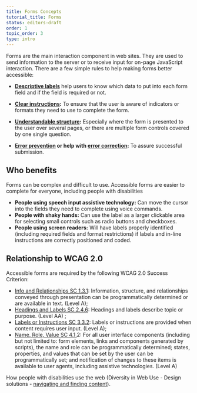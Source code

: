 ```yaml
---
title: Forms Concepts
tutorial_title: Forms
status: editors-draft
order: 1
topic_order: 3
type: intro
---
```


Forms are the main interaction component in web sites. They are used to send information to the server or to receive input for on-page JavaScript interaction. There are a few simple rules to help making forms better accessible:

- **[Descriptive labels](labels.html)** help users to know which data to put into each form field and if the field is required or not.

- **[Clear instructions](instructions.html):** To ensure that the user is aware of indicators or formats they need to use to complete the form.

- **[Understandable structure](structure.html):** Especially where the form is presented to the user over several pages, or there are multiple form controls covered by one single question.

- **[Error prevention](error-prevention.html) or help with [error correction](error-messages.html):** To assure successful submission.

## Who benefits

Forms can be complex and difficult to use. Accessible forms are easier to complete for everyone, including people with disabilities

- **People using speech input assistive technology:** Can move the cursor into the fields they need to complete using voice commands.
- **People with shaky hands:** Can use the label as a larger clickable area for selecting small controls such as radio buttons and checkboxes.
- **People using screen readers:** Will have labels properly identified (including required fields and format restrictions) if labels and in-line instructions are correctly positioned and coded.

## Relationship to WCAG 2.0

Accessible forms are required by the following WCAG 2.0 Success Criterion:

- [Info and Relationships SC 1.3.1](http://www.w3.org/WAI/WCAG20/quickref/#qr-content-structure-separation-programmatic): Information, structure, and relationships conveyed through presentation can be programmatically determined or are available in text. (Level A);
- [Headings and Labels SC 2.4.6](http://www.w3.org/WAI/WCAG20/quickref/20120103/#navigation-mechanisms-descriptive): Headings and labels describe topic or purpose. (Level AA) ;
- [Labels or Instructions SC 3.3.2](http://www.w3.org/WAI/WCAG20/quickref/20120103/#minimize-error-cues): Labels or instructions are provided when content requires user input. (Level A);
- [Name, Role, Value SC 4.1.](http://www.w3.org/WAI/WCAG20/quickref/#qr-ensure-compat-rsv)2: For all user interface components (including but not limited to: form elements, links and components generated by scripts), the name and role can be programmatically determined; states, properties, and values that can be set by the user can be programmatically set; and notification of changes to these items is available to user agents, including assistive technologies. (Level A)

How people with disabilities use the web (Diversity in Web Use - Design solutions - [navigating and finding content](http://www.w3.org/WAI/intro/people-use-web/browsing#navigation)).
